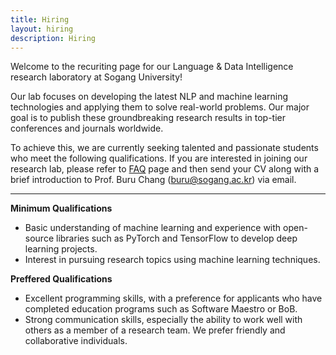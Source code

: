 ```yaml
---
title: Hiring
layout: hiring
description: Hiring
---
```


Welcome to the recuriting page for our Language & Data Intelligence research laboratory at Sogang University! 

Our lab focuses on developing the latest NLP and machine learning technologies and applying them to solve real-world problems. Our major goal is to publish these groundbreaking research results in top-tier conferences and journals worldwide. 

To achieve this, we are currently seeking talented and passionate students who meet the following qualifications. If you are interested in joining our research lab, please refer to [FAQ](https://docs.google.com/document/d/1mOzS0KUhBPTOSYprjkL2ZyXBGsyvfXfF_c6VZkTt6ko) page and then send your CV along with a brief introduction to Prof. Buru Chang (buru@sogang.ac.kr) via email. 

---

**Minimum Qualifications**

* Basic understanding of machine learning and experience with open-source libraries such as PyTorch and TensorFlow to develop deep learning projects.
* Interest in pursuing research topics using machine learning techniques.

**Preffered Qualifications**

* Excellent programming skills, with a preference for applicants who have completed education programs such as Software Maestro or BoB.
* Strong communication skills, especially the ability to work well with others as a member of a research team. We prefer friendly and collaborative individuals.

